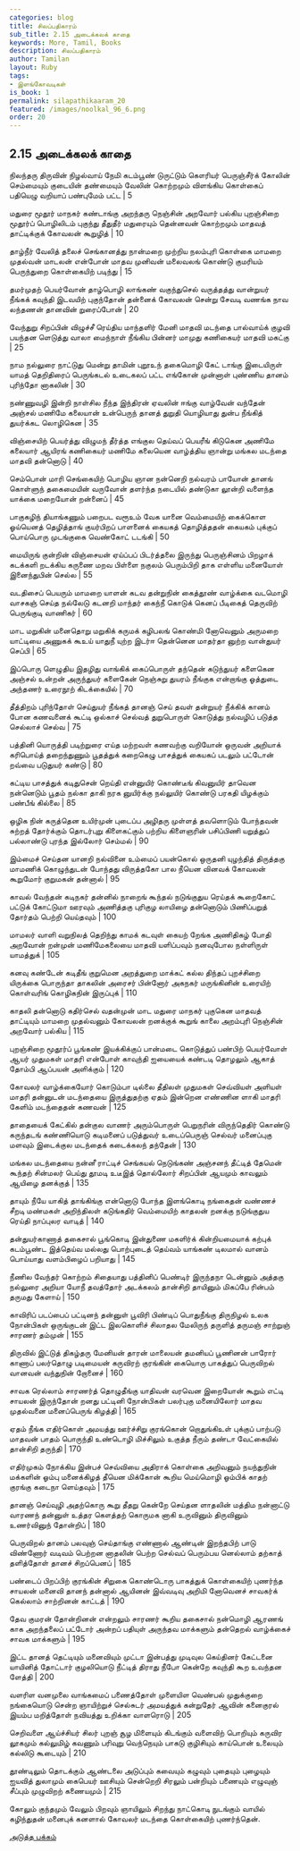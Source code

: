 ```yaml
---
categories: blog
title: சிலப்பதிகாரம்
sub_title: 2.15 அடைக்கலக் காதை
keywords: More, Tamil, Books
description: சிலப்பதிகாரம்
author: Tamilan
layout: Ruby
tags:
- இளங்கோவடிகள்
is_book: 1
permalink: silapathikaaram_20
featured: /images/noolkal_96_6.png
order: 20
---
```



## 2.15 அடைக்கலக் காதை

நிலந்தரு திருவின் நிழல்வாய் நேமி கடம்பூண் டுருட்டும் கௌரியர் பெருஞ்சீர்க் கோலின் செம்மையும் குடையின் தண்மையும் வேலின் கொற்றமும் விளங்கிய கொள்கைப் பதியெழு வறியாப் பண்புமேம் பட்ட | 5

மதுரை மூதூர் மாநகர் கண்டாங்கு அறந்தரு நெஞ்சின் அறவோர் பல்கிய புறஞ்சிறை மூதூர்ப் பொழிலிடம் புகுந்து தீதுதீர் மதுரையும் தென்னவன் கொற்றமும் மாதவத் தாட்டிக்குக் கோவலன் கூறுழித் | 10

தாழ்நீர் வேலித் தலைச் செங்கானத்து நான்மறை முற்றிய நலம்புரி கொள்கை மாமறை முதல்வன் மாடலன் என்போன் மாதவ முனிவன் மலைவலங் கொண்டு குமரியம் பெருந்துறை கொள்கையிற் படிந்து | 15

தமர்முதற் பெயர்வோன் தாழ்பொழி லாங்கண் வகுந்துசெல் வருத்தத்து வான்றுயர் நீங்கக் கவுந்தி இடவயிற் புகுந்தோன் தன்னைக் கோவலன் சென்று சேவடி வணங்க நாவ லந்தணன் தானவின் றுரைப்போன் | 20

வேந்துறு சிறப்பின் விழுச்சீ ரெய்திய மாந்தளிர் மேனி மாதவி மடந்தை பால்வாய்க் குழவி பயந்தன ளெடுத்து வாலா மைந்நாள் நீங்கிய பின்னர் மாமுது கணிகையர் மாதவி மகட்கு | 25

நாம நல்லுரை நாட்டுது மென்று தாமின் புறூஉந் தகைமொழி கேட் டாங்கு இடையிருள் யாமத் தெறிதிரைப் பெருங்கடல் உடைகலப் பட்ட எங்கோன் முன்னாள் புண்ணிய தானம் புரிந்தோ னாகலின் | 30

நண்ணுவழி இன்றி நாள்சில நீந்த இந்திரன் ஏவலின் ஈங்கு வாழ்வேன் வந்தேன் அஞ்சல் மணிமே கலையான் உன்பெருந் தானத் துறுதி யொழியாது துன்ப நீங்கித் துயர்க்கட லொழிகென | 35

விஞ்சையிற் பெயர்த்து விழுமந் தீர்த்த எங்குல தெய்வப் பெயரீங் கிடுகென அணிமே கலையார் ஆயிரங் கணிகையர் மணிமே கலையென வாழ்த்திய ஞான்று மங்கல மடந்தை மாதவி தன்னொடு | 40

செம்பொன் மாரி செங்கையிற் பொழிய ஞான நன்னெறி நல்வரம் பாயோன் தானங் கொள்ளுந் தகைமையின் வருவோன் தளர்ந்த நடையில் தண்டுகா லூன்றி வளைந்த யாக்கை மறையோன் றன்னைப் | 45

பாகுகழிந் தியாங்கணும் பறைபட வரூஉம் வேக யானை வெம்மையிற் கைக்கொள ஓய்யெனத் தெழித்தாங் குயர்பிறப் பாளனைக் கையகத் தொழித்ததன் கையகம் புக்குப் பொய்பொரு முடங்குகை வெண்கோட் டடங்கி | 50

மையிருங் குன்றின் விஞ்சையன் ஏய்ப்பப் பிடர்த்தலை இருந்து பெருஞ்சினம் பிறழாக் கடக்களி றடக்கிய கருணை மறவ பிள்ளை நகுலம் பெரும்பிறி தாக எள்ளிய மனையோள் இனைந்துபின் செல்ல | 55

வடதிசைப் பெயரும் மாமறை யாளன் கடவ தன்றுநின் கைத்தூண் வாழ்க்கை வடமொழி வாசகஞ் செய்த நல்லேடு கடனறி மாந்தர் கைந்நீ கொடுக் கெனப் பீடிகைத் தெருவிற் பெருங்குடி வாணிகர் | 60

மாட மறுகின் மனைதொறு மறுகிக் கருமக் கழிபலங் கொண்மி னோவெனும் அருமறை யாட்டியை அணுகக் கூஉய் யாதுநீ யுற்ற இடர்ஈ தென்னென மாதர்தா னுற்ற வான்துயர் செப்பி | 65

இப்பொரு ளெழுதிய இதழிது வாங்கிக் கைப்பொருள் தந்தென் கடுந்துயர் களைகென அஞ்சல் உன்றன் அருந்துயர் களைகேன் நெஞ்சுறு துயரம் நீங்குக என்றாங்கு ஓத்துடை அந்தணர் உரைநூற் கிடக்கையில் | 70

தீத்திறம் புரிந்தோள் செய்துயர் நீங்கத் தானஞ் செய் தவள் தன்றுயர் நீக்கிக் கானம் போன கணவனைக் கூட்டி ஒல்காச் செல்வத் துறுபொருள் கொடுத்து நல்வழிப் படுத்த செல்லாச் செல்வ | 75

பத்தினி யொருத்தி படிற்றுரை எய்த மற்றவள் கணவற்கு வறியோன் ஒருவன் அறியாக் கரிபொய்த் தறைந்துணும் பூதத்துக் கறைகெழு பாசத்துக் கையகப் படலும் பட்டோன் றவ்வை படுதுயர் கண்டு | 80

கட்டிய பாசத்துக் கடிதுசென் றெய்தி என்னுயிர் கொண்டீங் கிவனுயிர் தாவென நன்னெடும் பூதம் நல்கா தாகி நரக னுயிர்க்கு நல்லுயிர் கொண்டு பரகதி யிழக்கும் பண்பீங் கில்லை | 85

ஒழிக நின் கருத்தென உயிர்முன் புடைப்ப அழிதரு முள்ளத் தவளொடும் போந்தவன் சுற்றத் தோர்க்கும் தொடர்புறு கிளைகட்கும் பற்றிய கிளைஞரின் பசிப்பிணி யறுத்துப் பல்லாண்டு புரந்த இல்லோர் செம்மல் | 90

இம்மைச் செய்தன யானறி நல்வினை உம்மைப் பயன்கொல் ஒருதனி யுழந்தித் திருத்தகு மாமணிக் கொழுந்துடன் போந்தது விருத்தகோ பால நீயென வினவக் கோவலன் கூறுமோர் குறுமகன் தன்னால் | 95

காவல் வேந்தன் கடிநகர் தன்னில் நாறைங் கூந்தல் நடுங்குதுய ரெய்தக் கூறைகோட் பட்டுக் கோட்டுமா ஊரவும் அணித்தகு புரிகுழ லாயிழை தன்னொடும் பிணிப்பறுத் தோர்தம் பெற்றி யெய்தவும் | 100

மாமலர் வாளி வறுநிலத் தெறிந்து காமக் கடவுள் கையற் றேங்க அணிதிகழ் போதி அறவோன் றன்முன் மணிமேகலையை மாதவி யளிப்பவும் நனவுபோல நள்ளிருள் யாமத்துக் | 105

கனவு கண்டேன் கடிதீங் குறுமென அறத்துறை மாக்கட் கல்ல திந்தப் புறச்சிறை யிருக்கை பொருந்தா தாகலின் அரைசர் பின்னோர் அகநகர் மருங்கினின் உரையிற் கொள்வரிங் கொழிகநின் இருப்புக் | 110

காதலி தன்னொடு கதிர்செல் வதன்முன் மாட மதுரை மாநகர் புகுகென மாதவத் தாட்டியும் மாமறை முதல்வனும் கோவலன் றனக்குக் கூறுங் காலை அறம்புரி நெஞ்சின் அறவோர் பல்கிய | 115

புறஞ்சிறை மூதூர்ப் பூங்கண் இயக்கிக்குப் பான்மடை கொடுத்துப் பண்பிற் பெயர்வோள் ஆயர் முதுமகள் மாதரி என்போள் காவுந்தி ஐயையைக் கண்டடி தொழலும் ஆகாத் தோம்பி ஆப்பயன் அளிக்கும் | 120

கோவலர் வாழ்க்கையோர் கொடும்பா டில்லை தீதிலள் முதுமகள் செவ்வியள் அளியள் மாதரி தன்னுடன் மடந்தையை இருத்துதற்கு ஏதம் இன்றென எண்ணின ளாகி மாதரி கேளிம் மடந்தைதன் கணவன் | 125

தாதையைக் கேட்கில் தன்குல வாணர் அரும்பொருள் பெறுநரின் விருந்தெதிர் கொண்டு கருந்தடங் கண்ணியொடு கடிமனைப் படுத்துவர் உடைப்பெருஞ் செல்வர் மனைப்புகு மளவும் இடைக்குல மடந்தைக் கடைக்கலந் தந்தேன் | 130

மங்கல மடந்தையை நன்னீ ராட்டிச் செங்கயல் நெடுங்கண் அஞ்சனந் தீட்டித் தேமென் கூந்தற் சின்மலர் பெய்து தூமடி உடீஇத் தொல்லோர் சிறப்பின் ஆயமும் காவலும் ஆயிழை தனக்குத் | 135

தாயும் நீயே யாகித் தாங்கிங்கு என்னொடு போந்த இளங்கொடி நங்கைதன் வண்ணச் சீறடி மண்மகள் அறிந்திலள் கடுங்கதிர் வெம்மையிற் காதலன் றனக்கு நடுங்குதுய ரெய்தி நாப்புலர வாடித் | 140

தன்துயர்காணாத் தகைசால் பூங்கொடி இன்துணை மகளிர்க் கின்றியமையாக் கற்புக் கடம்பூண்ட இத்தெய்வ மல்லது பொற்புடைத் தெய்வம் யாங்கண் டிலமால் வானம் பொய்யாது வளம்பிழைப் பறியாது | 145

நீணில வேந்தர் கொற்றம் சிதையாது பத்தினிப் பெண்டிர் இருந்தநா டென்னும் அத்தகு நல்லுரை அறியா யோநீ தவத்தோர் அடக்கலம் தான்சிறி தாயினும் மிகப்பே ரின்பம் தருமது கேளாய் | 150

காவிரிப் படப்பைப் பட்டினந் தன்னுள் பூவிரி பிண்டிப் பொதுநீங்கு திருநிழல் உலக நோன்பிகள் ஒருங்குடன் இட்ட இலகொளிச் சிலாதல மேலிருந் தருளித் தருமஞ் சாற்றுஞ் சாரணர் தம்முன் | 155

திருவில் இட்டுத் திகழ்தரு மேனியன் தாரன் மாலையன் தமனியப் பூணினன் பாரோர் காணாப் பலர்தொழு படிமையன் கருவிரற் குரங்கின் கையொரு பாகத்துப் பெருவிறல் வானவன் வந்துநின் றோனைச் | 160

சாவக ரெல்லாம் சாரணர்த் தொழுதீங்கு யாதிவன் வரவென இறையோன் கூறும் எட்டி சாயலன் இருந்தோன் றனது பட்டினி நோன்பிகள் பலர்புகு மனையிலோர் மாதவ முதல்வனை மனைப்பெருங் கிழத்தி | 165

ஏதம் நீங்க எதிர்கொள் அமயத்து ஊர்ச்சிறு குரங்கொன் றொதுங்கிஉள் புக்குப் பாற்படு மாதவன் பாதம் பொருந்தி உண்டொழி மிச்சிலும் உகுத்த நீரும் தண்டா வேட்கையில் தான்சிறி தருந்தி | 170

எதிர்முகம் நோக்கிய இன்பச் செவ்வியை அதிராக் கொள்கை அறிவனும் நயந்துநின் மக்களின் ஓம்பு மனைக்கிழத் தீயென மிக்கோன் கூறிய மெய்மொழி ஓம்பிக் காதற் குரங்கு கடைநா ளெய்தவும் | 175

தானஞ் செய்வுழி அதற்கொரு கூறு தீதறு கென்றே செய்தன ளாதலின் மத்திம நன்னாட்டு வாரணந் தன்னுள் உத்தர கௌத்தற் கொருமக னாகி உருவினும் திருவினும் உணர்வினுந் தோன்றிப் | 180

பெருவிறல் தானம் பலவுஞ் செய்தாங்கு எண்ணால் ஆண்டின் இறந்தபிற் பாடு விண்ணோர் வடிவம் பெற்றன னாதலின் பெற்ற செல்வப் பெரும்பய னெல்லாம் தற்காத் தளித்தோள் தானச் சிறப்பெனப் | 185

பண்டைப் பிறப்பிற் குரங்கின் சிறுகை கொண்டொரு பாகத்துக் கொள்கையிற் புணர்ந்த சாயலன் மனைவி தானந் தன்னால் ஆயினன் இவ்வடிவு அறிமி னோவெனச் சாவகர்க் கெல்லாம் சாற்றினன் காட்டத் | 190

தேவ குமரன் தோன்றினன் என்றலும் சாரணர் கூறிய தகைசால் நன்மொழி ஆரணங் காக அறந்தலைப் பட்டோர் அன்றப் பதியுள் அருந்தவ மாக்களும் தன்தெறல் வாழ்க்கைச் சாவக மாக்களும் | 195

இட்ட தானத் தெட்டியும் மனைவியும் முட்டா இன்பத்து முடிவுல கெய்தினர் கேட்டனை யாயினித் தோட்டார் குழலியொடு நீட்டித் திராது நீபோ கென்றே கவுந்தி கூற உவந்தன ளேத்தி | 200

வளரிள வனமுலை வாங்கமைப் பணைத்தோள் முளையிள வெண்பல் முதுக்குறை நங்கையொடு சென்ற ஞாயிற்றுச் செல்சுடர் அமயத்துக் கன்றுதேர் ஆவின் கனைகுரல் இயம்ப மறித்தோள் நவியத்து உறிக்கா வாளரொடு | 205

செறிவளை ஆய்ச்சியர் சிலர் புறஞ் சூழ மிளையும் கிடங்கும் வளைவிற் பொறியும் கருவிர லூகமும் கல்லுமிழ் கவணும் பரிவுறு வெந்நெயும் பாகடு குழிசியும் காய்பொன் உலையும் கல்லிடு கூடையும் | 210

தூண்டிலும் தொடக்கும் ஆண்டலை அடுப்பும் கவையும் கழுவும் புதையும் புழையும் ஐயவித் துலாமும் கைபெயர் ஊசியும் சென்றெறி சிரலும் பன்றியும் பணையும் எழுவுஞ் சீப்பும் முழுவிறற் கணையமும் | 215

கோலும் குந்தமும் வேலும் பிறவும் ஞாயிலும் சிறந்து நாட்கொடி நுடங்கும் வாயில் கழிந்துதன் மனைபுக் கனளால் கோவலர் மடந்தை கொள்கையிற் புணர்ந்தென்.

[அடுத்த பக்கம்](silapathikaaram_21)